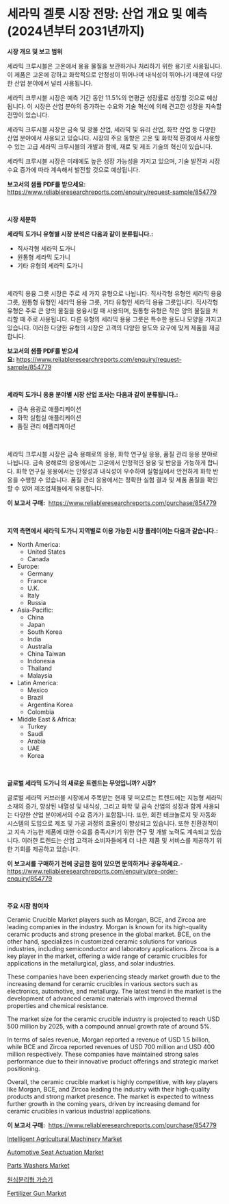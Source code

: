 <p><h1>세라믹 겔릇 시장 전망: 산업 개요 및 예측 (2024년부터 2031년까지)</h1></p><p><strong>시장 개요 및 보고 범위</strong></p>
<p><p>세라믹 크루시블은 고온에서 용융 물질을 보관하거나 처리하기 위한 용기로 사용됩니다. 이 제품은 고온에 강하고 화학적으로 안정성이 뛰어나며 내식성이 뛰어나기 때문에 다양한 산업 분야에서 널리 사용됩니다. </p><p>세라믹 크루시블 시장은 예측 기간 동안 11.5%의 연평균 성장률로 성장할 것으로 예상됩니다. 이 시장은 산업 분야의 증가하는 수요와 기술 혁신에 의해 견고한 성장을 지속할 전망이 있습니다.</p><p>세라믹 크루시블 시장은 금속 및 광물 산업, 세라믹 및 유리 산업, 화학 산업 등 다양한 산업 분야에서 사용되고 있습니다. 시장의 주요 동향은 고온 및 화학적 환경에서 사용할 수 있는 고급 세라믹 크루시블의 개발과 함께, 재료 및 제조 기술의 혁신이 있습니다.</p><p>세라믹 크루시블 시장은 미래에도 높은 성장 가능성을 가지고 있으며, 기술 발전과 시장 수요 증가에 따라 계속해서 발전할 것으로 예상됩니다.</p></p>
<p><strong>보고서의 샘플 PDF를 받으세요:</strong> <a href="https://www.reliableresearchreports.com/enquiry/request-sample/854779">https://www.reliableresearchreports.com/enquiry/request-sample/854779</a></p>
<p>&nbsp;</p>
<p><strong>시장 세분화</strong></p>
<p><strong>세라믹 도가니 유형별 시장 분석은 다음과 같이 분류됩니다.:</strong></p>
<p><ul><li>직사각형 세라믹 도가니</li><li>원통형 세라믹 도가니</li><li>기타 유형의 세라믹 도가니</li></ul></p>
<p>&nbsp;</p>
<p><p>세라믹 용융 그릇 시장은 주로 세 가지 유형으로 나뉩니다. 직사각형 유형인 세라믹 용융 그릇, 원통형 유형인 세라믹 용융 그릇, 기타 유형인 세라믹 용융 그릇입니다. 직사각형 유형은 주로 큰 양의 물질을 용융시킬 때 사용되며, 원통형 유형은 작은 양의 물질을 처리할 때 주로 사용됩니다. 다른 유형의 세라믹 용융 그릇은 특수한 용도나 모양을 가지고 있습니다. 이러한 다양한 유형의 시장은 고객의 다양한 용도와 요구에 맞게 제품을 제공합니다.</p></p>
<p><strong>보고서의 샘플 PDF를 받으세요:</strong>&nbsp;<a href="https://www.reliableresearchreports.com/enquiry/request-sample/854779">https://www.reliableresearchreports.com/enquiry/request-sample/854779</a></p>
<p>&nbsp;</p>
<p><strong> 세라믹 도가니 응용 분야별 시장 산업 조사는 다음과 같이 분류됩니다.:</strong></p>
<p><ul><li>금속 용광로 애플리케이션</li><li>화학 실험실 애플리케이션</li><li>품질 관리 애플리케이션</li></ul></p>
<p>&nbsp;</p>
<p><p>세라믹 크루시블 시장은 금속 용해로의 응용, 화학 연구실 응용, 품질 관리 응용 분야로 나뉩니다. 금속 용해로의 응용에서는 고온에서 안정적인 용융 및 반응을 가능하게 합니다. 화학 연구실 응용에서는 안정성과 내식성이 우수하여 실험실에서 안전하게 화학 반응을 수행할 수 있습니다. 품질 관리 응용에서는 정확한 실험 결과 및 제품 품질을 확인할 수 있어 제조업체들에게 유용합니다.</p></p>
<p><strong>이 보고서 구매:</strong>&nbsp; <a href="https://www.reliableresearchreports.com/purchase/854779">https://www.reliableresearchreports.com/purchase/854779</a></p>
<p>&nbsp;</p>
<p><strong>지역 측면에서 세라믹 도가니 지역별로 이용 가능한 시장 플레이어는 다음과 같습니다.:</strong></p>
<p><ul>
    <li>
        North America:
        <ul>
            <li>United States</li>
            <li>Canada</li>
        </ul>
    </li>
    <li>
        Europe:
        <ul>
            <li>Germany</li>
            <li>France</li>
            <li>U.K.</li>
            <li>Italy</li>
            <li>Russia</li>
        </ul>
    </li>
    <li>
        Asia-Pacific:
        <ul>
            <li>China</li>
            <li>Japan</li>
            <li>South Korea</li>
            <li>India</li>
            <li>Australia</li>
            <li>China Taiwan</li>
            <li>Indonesia</li>
            <li>Thailand</li>
            <li>Malaysia</li>
        </ul>
    </li>
    <li>
        Latin America:
        <ul>
            <li>Mexico</li>
            <li>Brazil</li>
            <li>Argentina Korea</li>
            <li>Colombia</li>
        </ul>
    </li>
    <li>
        Middle East & Africa:
        <ul>
            <li>Turkey</li>
            <li>Saudi</li>
            <li>Arabia</li>
            <li>UAE</li>
            <li>Korea</li>
        </ul>
    </li>
    </ul></p>
<p>&nbsp;</p>
<p><strong>글로벌 세라믹 도가니 의 새로운 트렌드는 무엇입니까? 시장?</strong></p>
<p><p>글로벌 세라믹 커브러블 시장에서 주목받는 현재 및 떠오르는 트렌드에는 지능형 세라믹 소재의 증가, 향상된 내열성 및 내식성, 그리고 화학 및 금속 산업의 성장과 함께 사용되는 다양한 산업 분야에서의 수요 증가가 포함됩니다. 또한, 회전 테크놀로지 및 자동화 시스템의 도입으로 제조 및 가공 과정의 효율성이 향상되고 있습니다. 또한 친환경적이고 지속 가능한 제품에 대한 수요를 충족시키기 위한 연구 및 개발 노력도 계속되고 있습니다. 이러한 트렌드는 산업 고객과 소비자들에게 더 나은 제품 및 서비스를 제공하기 위한 기회를 제공하고 있습니다.</p></p>
<p><strong>이 보고서를 구매하기 전에 궁금한 점이 있으면 문의하거나 공유하세요.</strong>- <a href="https://www.reliableresearchreports.com/enquiry/pre-order-enquiry/854779">https://www.reliableresearchreports.com/enquiry/pre-order-enquiry/854779</a></p>
<p>&nbsp;</p>
<p><strong>주요 시장 참여자</strong></p>
<p><p>Ceramic Crucible Market players such as Morgan, BCE, and Zircoa are leading companies in the industry. Morgan is known for its high-quality ceramic products and strong presence in the global market. BCE, on the other hand, specializes in customized ceramic solutions for various industries, including semiconductor and laboratory applications. Zircoa is a key player in the market, offering a wide range of ceramic crucibles for applications in the metallurgical, glass, and solar industries.</p><p>These companies have been experiencing steady market growth due to the increasing demand for ceramic crucibles in various sectors such as electronics, automotive, and metallurgy. The latest trend in the market is the development of advanced ceramic materials with improved thermal properties and chemical resistance.</p><p>The market size for the ceramic crucible industry is projected to reach USD 500 million by 2025, with a compound annual growth rate of around 5%.</p><p>In terms of sales revenue, Morgan reported a revenue of USD 1.5 billion, while BCE and Zircoa reported revenues of USD 700 million and USD 400 million respectively. These companies have maintained strong sales performance due to their innovative product offerings and strategic market positioning.</p><p>Overall, the ceramic crucible market is highly competitive, with key players like Morgan, BCE, and Zircoa leading the industry with their high-quality products and strong market presence. The market is expected to witness further growth in the coming years, driven by increasing demand for ceramic crucibles in various industrial applications.</p></p>
<p><strong>이 보고서 구매:</strong>&nbsp;&nbsp;<a href="https://www.reliableresearchreports.com/purchase/854779">https://www.reliableresearchreports.com/purchase/854779</a></p>
<p><p><a href="https://issuu.com/reportprime-2/docs/intelligent-agricultural-machinery-market-size-203">Intelligent Agricultural Machinery Market</a></p><p><a href="https://view.publitas.com/reportprime-1/automotive-seat-actuation-market-size-share-trends-analysis-report-by-material-by-type-by-end-user-by-region-and-segment-forecasts-2024-2031/">Automotive Seat Actuation Market</a></p><p><a href="https://woozy-pyroraptor-a1f.notion.site/Parts-Washers-Market-Research-Report-Unlocks-Analysis-on-the-Market-Financial-Status-Market-Size-a-4bb05b4d709d445a82b4e3e88f6fc7bc">Parts Washers Market</a></p><p><a href="https://github.com/hxzi07639916/Market-Research-Report-List-1/blob/main/5764801187204.md">원심분리형 가습기</a></p><p><a href="https://github.com/mabutironaldo/Market-Research-Report-List-3/blob/main/fertilizer-gun-market.md">Fertilizer Gun Market</a></p></p>
